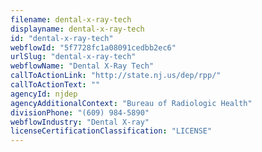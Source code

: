 ```yaml
---
filename: dental-x-ray-tech
displayname: dental-x-ray-tech
id: "dental-x-ray-tech"
webflowId: "5f7728fc1a08091cedbb2ec6"
urlSlug: "dental-x-ray-tech"
webflowName: "Dental X-Ray Tech"
callToActionLink: "http://state.nj.us/dep/rpp/"
callToActionText: ""
agencyId: njdep
agencyAdditionalContext: "Bureau of Radiologic Health"
divisionPhone: "(609) 984-5890"
webflowIndustry: "Dental X-ray"
licenseCertificationClassification: "LICENSE"
---
```

